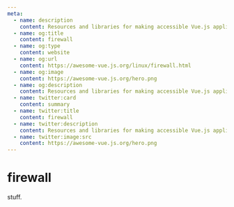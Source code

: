 ```yaml
---
meta:
  - name: description
    content: Resources and libraries for making accessible Vue.js applications
  - name: og:title
    content: firewall
  - name: og:type
    content: website
  - name: og:url
    content: https://awesome-vue.js.org/linux/firewall.html
  - name: og:image
    content: https://awesome-vue.js.org/hero.png
  - name: og:description
    content: Resources and libraries for making accessible Vue.js applications
  - name: twitter:card
    content: summary
  - name: twitter:title
    content: firewall
  - name: twitter:description
    content: Resources and libraries for making accessible Vue.js applications
  - name: twitter:image:src
    content: https://awesome-vue.js.org/hero.png
---
```


# firewall

stuff.
